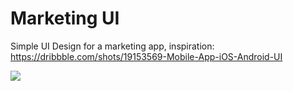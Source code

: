 # Marketing UI
Simple UI Design for a marketing app, inspiration: https://dribbble.com/shots/19153569-Mobile-App-iOS-Android-UI

 <img src = "https://user-images.githubusercontent.com/86673605/254317263-c788502d-235a-4530-b92c-a44b9dd53779.jpg">
